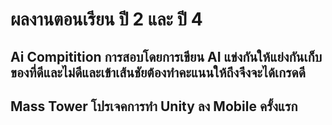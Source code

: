 # ผลงานตอนเรียน ปี 2 และ ปี 4
## Ai Compitition การสอบโดยการเขียน AI แข่งกันให้แย่งกันเก็บของที่ดีและไม่ดีและเข้าเส้นชัยต้องทำคะแนนให้ถึงจึงจะได้เกรดดี
## Mass Tower โปรเจคการทำ Unity ลง Mobile ครั้งแรก